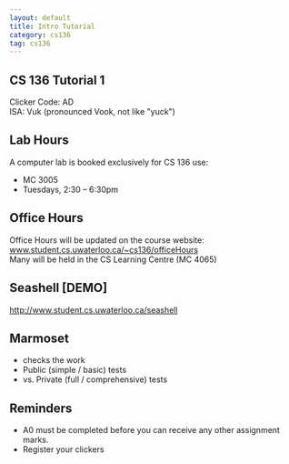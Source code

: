 ```yaml
---
layout: default
title: Intro Tutorial
category: cs136
tag: cs136
---
```


## CS 136 Tutorial 1  

Clicker Code: AD  
ISA: Vuk (pronounced Vook, not like "yuck")  

## Lab Hours
A computer lab is booked exclusively for CS 136 use:  
- MC 3005  
- Tuesdays, 2:30 – 6:30pm  

## Office Hours
Office Hours will be updated on the course website:    
www.student.cs.uwaterloo.ca/~cs136/officeHours  
Many will be held in the CS Learning Centre (MC 4065)  

## Seashell [DEMO]
http://www.student.cs.uwaterloo.ca/seashell

## Marmoset
- checks the work
- Public (simple / basic) tests
- vs. Private (full / comprehensive) tests

## Reminders
- A0 must be completed before you can receive any other assignment marks.
- Register your clickers
